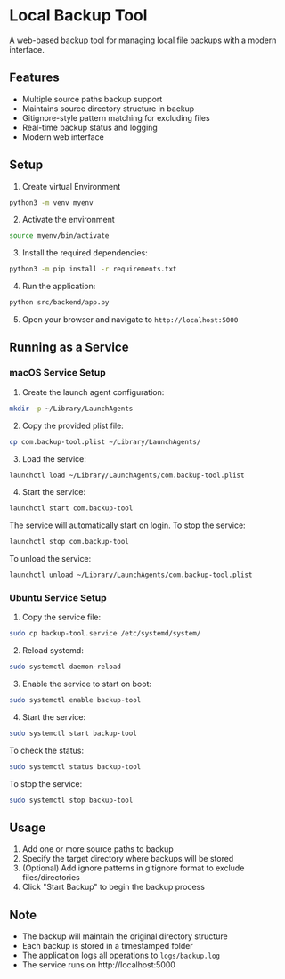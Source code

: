 # Local Backup Tool

A web-based backup tool for managing local file backups with a modern interface.

## Features

- Multiple source paths backup support
- Maintains source directory structure in backup
- Gitignore-style pattern matching for excluding files
- Real-time backup status and logging
- Modern web interface

## Setup

1. Create virtual Environment
```bash
python3 -m venv myenv
```
2. Activate the environment
```bash
source myenv/bin/activate
```
3. Install the required dependencies:
```bash
python3 -m pip install -r requirements.txt
```
4. Run the application:
```bash
python src/backend/app.py
```
5. Open your browser and navigate to `http://localhost:5000`

## Running as a Service

### macOS Service Setup

1. Create the launch agent configuration:
```bash
mkdir -p ~/Library/LaunchAgents
```

2. Copy the provided plist file:
```bash
cp com.backup-tool.plist ~/Library/LaunchAgents/
```

3. Load the service:
```bash
launchctl load ~/Library/LaunchAgents/com.backup-tool.plist
```

4. Start the service:
```bash
launchctl start com.backup-tool
```

The service will automatically start on login. To stop the service:
```bash
launchctl stop com.backup-tool
```

To unload the service:
```bash
launchctl unload ~/Library/LaunchAgents/com.backup-tool.plist
```

### Ubuntu Service Setup

1. Copy the service file:
```bash
sudo cp backup-tool.service /etc/systemd/system/
```

2. Reload systemd:
```bash
sudo systemctl daemon-reload
```

3. Enable the service to start on boot:
```bash
sudo systemctl enable backup-tool
```

4. Start the service:
```bash
sudo systemctl start backup-tool
```

To check the status:
```bash
sudo systemctl status backup-tool
```

To stop the service:
```bash
sudo systemctl stop backup-tool
```

## Usage

1. Add one or more source paths to backup
2. Specify the target directory where backups will be stored
3. (Optional) Add ignore patterns in gitignore format to exclude files/directories
4. Click "Start Backup" to begin the backup process

## Note

- The backup will maintain the original directory structure
- Each backup is stored in a timestamped folder
- The application logs all operations to `logs/backup.log`
- The service runs on http://localhost:5000